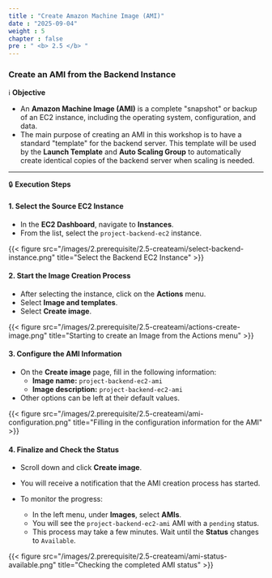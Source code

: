 ```yaml
---
title : "Create Amazon Machine Image (AMI)"
date : "2025-09-04"
weight : 5
chapter : false
pre : " <b> 2.5 </b> "
---
```


### Create an AMI from the Backend Instance

ℹ️ **Objective**

*   An **Amazon Machine Image (AMI)** is a complete "snapshot" or backup of an EC2 instance, including the operating system, configuration, and data.
*   The main purpose of creating an AMI in this workshop is to have a standard "template" for the backend server. This template will be used by the **Launch Template** and **Auto Scaling Group** to automatically create identical copies of the backend server when scaling is needed.

---

🔒 **Execution Steps**

#### **1. Select the Source EC2 Instance**

*   In the **EC2 Dashboard**, navigate to **Instances**.
*   From the list, select the `project-backend-ec2` instance.

{{< figure src="/images/2.prerequisite/2.5-createami/select-backend-instance.png" title="Select the Backend EC2 Instance" >}}

#### **2. Start the Image Creation Process**

*   After selecting the instance, click on the **Actions** menu.
*   Select **Image and templates**.
*   Select **Create image**.

{{< figure src="/images/2.prerequisite/2.5-createami/actions-create-image.png" title="Starting to create an Image from the Actions menu" >}}

#### **3. Configure the AMI Information**

*   On the **Create image** page, fill in the following information:
    *   **Image name:** `project-backend-ec2-ami`
    *   **Image description:** `project-backend-ec2-ami`
*   Other options can be left at their default values.

{{< figure src="/images/2.prerequisite/2.5-createami/ami-configuration.png" title="Filling in the configuration information for the AMI" >}}

#### **4. Finalize and Check the Status**

*   Scroll down and click **Create image**.
*   You will receive a notification that the AMI creation process has started.

*   To monitor the progress:
    *   In the left menu, under **Images**, select **AMIs**.
    *   You will see the `project-backend-ec2-ami` AMI with a `pending` status.
    *   This process may take a few minutes. Wait until the **Status** changes to `Available`.

{{< figure src="/images/2.prerequisite/2.5-createami/ami-status-available.png" title="Checking the completed AMI status" >}}